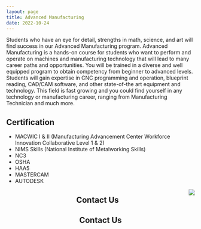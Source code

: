 ```yaml
---
layout: page
title: Advanced Manufacturing
date: 2022-10-24
---
```


Students who have an eye for detail, strengths in math, science, and art will find success in our Advanced Manufacturing program. Advanced Manufacturing is a hands-on course for students who want to perform and operate on machines and manufacturing technology that will lead to many career paths and opportunities. You will be trained in a diverse and well equipped program to obtain competency from beginner to advanced levels. Students will gain expertise in CNC programming and operation, blueprint reading, CAD/CAM software, and other state-of-the art equipment and technology. This field is fast growing and you could find yourself in any technology or manufacturing career, ranging from Manufacturing Technician and much more.

## Certification
- MACWIC I & II (Manufacturing Advancement Center Workforce Innovation Collaborative Level 1 & 2)
- NIMS Skills (National Institute of Metalworking Skills)
- NC3
- OSHA
- HAA5
- MASTERCAM
- AUTODESK

<img style="float: right;" src="https://images.unsplash.com/photo-1648880004349-9bf1926b7556?ixlib=rb-4.0.3&ixid=MnwxMjA3fDB8MHxwaG90by1wYWdlfHx8fGVufDB8fHx8&auto=format&fit=crop&w=880&q=80">

<h2 align="center">Contact Us</h2>

<h2 align="center">Contact Us</h2>